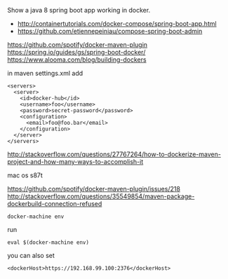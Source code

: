 Show a java 8 spring boot app working in docker.

- http://containertutorials.com/docker-compose/spring-boot-app.html
- https://github.com/etiennepeiniau/compose-spring-boot-admin

https://github.com/spotify/docker-maven-plugin
https://spring.io/guides/gs/spring-boot-docker/
https://www.alooma.com/blog/building-dockers

in maven settings.xml add

```
<servers>
  <server>
    <id>docker-hub</id>
    <username>foo</username>
    <password>secret-password</password>
    <configuration>
      <email>foo@foo.bar</email>
    </configuration>
  </server>
</servers>
```

http://stackoverflow.com/questions/27767264/how-to-dockerize-maven-project-and-how-many-ways-to-accomplish-it

mac os s87t

https://github.com/spotify/docker-maven-plugin/issues/218
http://stackoverflow.com/questions/35549854/maven-package-dockerbuild-connection-refused

```
docker-machine env
```

run

```
eval $(docker-machine env)
```	 
 you can also set

```
<dockerHost>https://192.168.99.100:2376</dockerHost>
```
